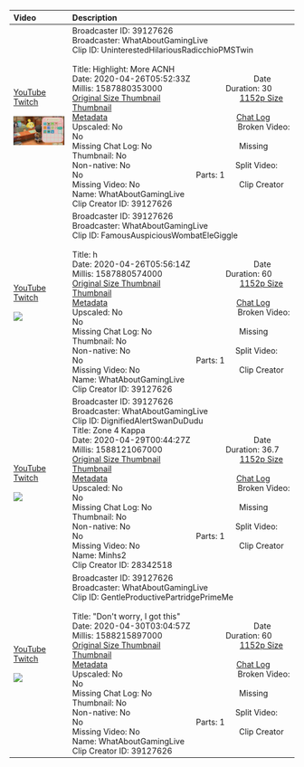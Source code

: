 |Video|Description|
|:---|:---|
|[YouTube](https://www.youtube.com/)<br>[Twitch](https://clips.twitch.tv/UninterestedHilariousRadicchioPMSTwin)<br><br>[<img src="../../../../../39127626/clips/thumbnails_1152p/2020/4/1587880353000_2020_04_26T05_52_33Z_39127626_UninterestedHilariousRadicchioPMSTwin_clips_thumbnails_1152p_vod-603006534-offset-7124-preview-2048x1152.jpg" width="200">](https://www.youtube.com/)|Broadcaster ID: 39127626          Broadcaster: WhatAboutGamingLive<br>Clip ID: UninterestedHilariousRadicchioPMSTwin             <br>Title: Highlight: More ACNH<br>Date: 2020-04-26T05:52:33Z        Date Millis: 1587880353000        Duration: 30<br>[Original Size Thumbnail](../../../../../39127626/clips/thumbnails_orig/2020/4/1587880353000_2020_04_26T05_52_33Z_39127626_UninterestedHilariousRadicchioPMSTwin_clips_thumbnails_orig_vod-603006534-offset-7124-preview-0x0.jpg)          [1152p Size Thumbnail](../../../../../39127626/clips/thumbnails_1152p/2020/4/1587880353000_2020_04_26T05_52_33Z_39127626_UninterestedHilariousRadicchioPMSTwin_clips_thumbnails_1152p_vod-603006534-offset-7124-preview-2048x1152.jpg)<br>[Metadata](../../../../../39127626/clips/metadata/2020/4/1587880353000_2020_04_26T05_52_33Z_39127626_UninterestedHilariousRadicchioPMSTwin_clip_metadata.json)                 [Chat Log](../../../../../39127626/clips/chatlogs/2020/4/2020-04-26T05_52_33Z_39127626_UninterestedHilariousRadicchioPMSTwin_chat.json)<br>Upscaled: No                Broken Video: No<br>Missing Chat Log: No           Missing Thumbnail: No<br>Non-native: No              Split Video: No               Parts: 1<br>Missing Video: No              Clip Creator Name: WhatAboutGamingLive<br>Clip Creator ID: 39127626
|[YouTube](https://www.youtube.com/)<br>[Twitch](https://clips.twitch.tv/FamousAuspiciousWombatEleGiggle)<br><br>[<img src="../../../../../39127626/clips/thumbnails_1152p/2020/4/1587880574000_2020_04_26T05_56_14Z_39127626_FamousAuspiciousWombatEleGiggle_clips_thumbnails_1152p_AT-cm%7C686735454-preview-2048x1152.jpg" width="200">](https://www.youtube.com/)|Broadcaster ID: 39127626          Broadcaster: WhatAboutGamingLive<br>Clip ID: FamousAuspiciousWombatEleGiggle             <br>Title: h<br>Date: 2020-04-26T05:56:14Z        Date Millis: 1587880574000        Duration: 60<br>[Original Size Thumbnail](../../../../../39127626/clips/thumbnails_orig/2020/4/1587880574000_2020_04_26T05_56_14Z_39127626_FamousAuspiciousWombatEleGiggle_clips_thumbnails_orig_AT-cm%7C686735454-preview-0x0.jpg)          [1152p Size Thumbnail](../../../../../39127626/clips/thumbnails_1152p/2020/4/1587880574000_2020_04_26T05_56_14Z_39127626_FamousAuspiciousWombatEleGiggle_clips_thumbnails_1152p_AT-cm%7C686735454-preview-2048x1152.jpg)<br>[Metadata](../../../../../39127626/clips/metadata/2020/4/1587880574000_2020_04_26T05_56_14Z_39127626_FamousAuspiciousWombatEleGiggle_clip_metadata.json)                 [Chat Log](../../../../../39127626/clips/chatlogs/2020/4/2020-04-26T05_56_14Z_39127626_FamousAuspiciousWombatEleGiggle_chat.json)<br>Upscaled: No                Broken Video: No<br>Missing Chat Log: No           Missing Thumbnail: No<br>Non-native: No              Split Video: No               Parts: 1<br>Missing Video: No              Clip Creator Name: WhatAboutGamingLive<br>Clip Creator ID: 39127626
|[YouTube](https://www.youtube.com/)<br>[Twitch](https://clips.twitch.tv/DignifiedAlertSwanDuDudu)<br><br>[<img src="../../../../../39127626/clips/thumbnails_1152p/2020/4/1588121067000_2020_04_29T00_44_27Z_39127626_DignifiedAlertSwanDuDudu_clips_thumbnails_1152p_AT-cm%7C690227706-preview-2048x1152.jpg" width="200">](https://www.youtube.com/)|Broadcaster ID: 39127626          Broadcaster: WhatAboutGamingLive<br>Clip ID: DignifiedAlertSwanDuDudu             <br>Title: Zone 4 Kappa<br>Date: 2020-04-29T00:44:27Z        Date Millis: 1588121067000        Duration: 36.7<br>[Original Size Thumbnail](../../../../../39127626/clips/thumbnails_orig/2020/4/1588121067000_2020_04_29T00_44_27Z_39127626_DignifiedAlertSwanDuDudu_clips_thumbnails_orig_AT-cm%7C690227706-preview-0x0.jpg)          [1152p Size Thumbnail](../../../../../39127626/clips/thumbnails_1152p/2020/4/1588121067000_2020_04_29T00_44_27Z_39127626_DignifiedAlertSwanDuDudu_clips_thumbnails_1152p_AT-cm%7C690227706-preview-2048x1152.jpg)<br>[Metadata](../../../../../39127626/clips/metadata/2020/4/1588121067000_2020_04_29T00_44_27Z_39127626_DignifiedAlertSwanDuDudu_clip_metadata.json)                 [Chat Log](../../../../../39127626/clips/chatlogs/2020/4/2020-04-29T00_44_27Z_39127626_DignifiedAlertSwanDuDudu_chat.json)<br>Upscaled: No                Broken Video: No<br>Missing Chat Log: No           Missing Thumbnail: No<br>Non-native: No              Split Video: No               Parts: 1<br>Missing Video: No              Clip Creator Name: Minhs2<br>Clip Creator ID: 28342518
|[YouTube](https://www.youtube.com/)<br>[Twitch](https://clips.twitch.tv/GentleProductivePartridgePrimeMe)<br><br>[<img src="../../../../../39127626/clips/thumbnails_1152p/2020/4/1588215897000_2020_04_30T03_04_57Z_39127626_GentleProductivePartridgePrimeMe_clips_thumbnails_1152p_AT-cm%7C691662922-preview-2048x1152.jpg" width="200">](https://www.youtube.com/)|Broadcaster ID: 39127626          Broadcaster: WhatAboutGamingLive<br>Clip ID: GentleProductivePartridgePrimeMe             <br>Title: "Don't worry, I got this"<br>Date: 2020-04-30T03:04:57Z        Date Millis: 1588215897000        Duration: 60<br>[Original Size Thumbnail](../../../../../39127626/clips/thumbnails_orig/2020/4/1588215897000_2020_04_30T03_04_57Z_39127626_GentleProductivePartridgePrimeMe_clips_thumbnails_orig_AT-cm%7C691662922-preview-0x0.jpg)          [1152p Size Thumbnail](../../../../../39127626/clips/thumbnails_1152p/2020/4/1588215897000_2020_04_30T03_04_57Z_39127626_GentleProductivePartridgePrimeMe_clips_thumbnails_1152p_AT-cm%7C691662922-preview-2048x1152.jpg)<br>[Metadata](../../../../../39127626/clips/metadata/2020/4/1588215897000_2020_04_30T03_04_57Z_39127626_GentleProductivePartridgePrimeMe_clip_metadata.json)                 [Chat Log](../../../../../39127626/clips/chatlogs/2020/4/2020-04-30T03_04_57Z_39127626_GentleProductivePartridgePrimeMe_chat.json)<br>Upscaled: No                Broken Video: No<br>Missing Chat Log: No           Missing Thumbnail: No<br>Non-native: No              Split Video: No               Parts: 1<br>Missing Video: No              Clip Creator Name: WhatAboutGamingLive<br>Clip Creator ID: 39127626
